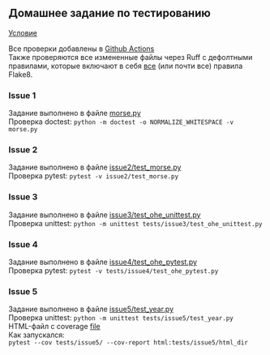 ## Домашнее задание по тестированию

[Условие](https://github.com/siauPatrick/mai-python/blob/master/03-instrumenty-testirovaniya-v-python/issues.md)

Все проверки добавлены в [Github Actions](../.github/workflows/tests_hw.yml)  
Также проверяются все измененные файлы через Ruff с дефолтными правилами, которые включают в себя [все](https://docs.astral.sh/ruff/rules/#pyflakes-f) (или почти все) правила Flake8.

### Issue 1

Задание выполнено в файле [morse.py](./morse.py)  
Проверка doctest: `python -m doctest -o NORMALIZE_WHITESPACE -v morse.py`

### Issue 2

Задание выполнено в файле [issue2/test_morse.py](./issue2/test_morse.py)  
Проверка pytest: `pytest -v issue2/test_morse.py`

### Issue 3

Задание выполнено в файле [issue3/test_ohe_unittest.py](./issue3/test_ohe_unittest.py)  
Проверка unittest: `python -m unittest tests/issue3/test_ohe_unittest.py`

### Issue 4

Задание выполнено в файле [issue4/test_ohe_pytest.py](./issue4/test_ohe_pytest.py)  
Проверка pytest: `pytest -v tests/issue4/test_ohe_pytest.py`

### Issue 5

Задание выполнено в файле [issue5/test_year.py](./issue5/test_year.py)   
Проверка unittest: `python -m unittest tests/issue5/test_year.py`   
HTML-файл с coverage [file](./issue5/html_dir/index.html)   
Как запускался:  
`pytest --cov tests/issue5/ --cov-report html:tests/issue5/html_dir`
